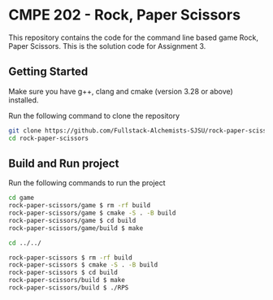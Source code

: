 # CMPE 202 - Rock, Paper Scissors

This repository contains the code for the command line based game Rock, Paper Scissors. This is the solution code for Assignment 3.

## Getting Started

Make sure you have g++, clang and cmake (version 3.28 or above) installed.

Run the following command to clone the repository

```bash
git clone https://github.com/Fullstack-Alchemists-SJSU/rock-paper-scissors.git
cd rock-paper-scissors
```

## Build and Run project

Run the following commands to run the project

```bash
cd game
rock-paper-scissors/game $ rm -rf build
rock-paper-scissors/game $ cmake -S . -B build
rock-paper-scissors/game $ cd build
rock-paper-scissors/game/build $ make

cd ../../

rock-paper-scissors $ rm -rf build
rock-paper-scissors $ cmake -S . -B build
rock-paper-scissors $ cd build
rock-paper-scissors/build $ make
rock-paper-scissors/build $ ./RPS

```
